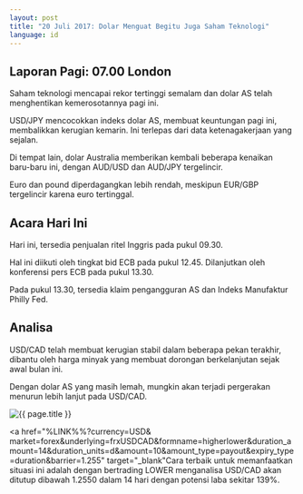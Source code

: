 ```yaml
---
layout: post
title: "20 Juli 2017: Dolar Menguat Begitu Juga Saham Teknologi"
language: id
---
```

## Laporan Pagi: 07.00 London

Saham teknologi mencapai rekor tertinggi semalam dan dolar AS telah menghentikan kemerosotannya pagi ini.

USD/JPY mencocokkan indeks dolar AS, membuat keuntungan pagi ini, membalikkan kerugian kemarin. Ini terlepas dari data ketenagakerjaan yang sejalan.

Di tempat lain, dolar Australia memberikan kembali beberapa kenaikan baru-baru ini, dengan AUD/USD dan AUD/JPY tergelincir.

Euro dan pound diperdagangkan lebih rendah, meskipun EUR/GBP tergelincir karena euro tertinggal.

## Acara Hari Ini

Hari ini, tersedia penjualan ritel Inggris pada pukul 09.30.

Hal ini diikuti oleh tingkat bid ECB pada pukul 12.45. Dilanjutkan oleh konferensi pers ECB pada pukul 13.30.

Pada pukul 13.30, tersedia klaim pengangguran AS dan Indeks Manufaktur Philly Fed.

## Analisa

USD/CAD telah membuat kerugian stabil dalam beberapa pekan terakhir, dibantu oleh harga minyak yang membuat dorongan berkelanjutan sejak awal bulan ini.

Dengan dolar AS yang masih lemah, mungkin akan terjadi pergerakan menurun lebih lanjut pada USD/CAD.

<img src="{{ site.url }}/images/id-20-july-17.png" alt="{{ page.title }}" title="{{ page.title }}">

<a href="%LINK%%?currency=USD& market=forex&underlying=frxUSDCAD&formname=higherlower&duration_amount=14&duration_units=d&amount=10&amount_type=payout&expiry_type=duration&barrier=1.255" target="_blank"Cara terbaik untuk memanfaatkan situasi ini adalah dengan bertrading LOWER menganalisa USD/CAD akan ditutup dibawah 1.2550 dalam 14 hari dengan potensi laba sekitar 139%.</a>